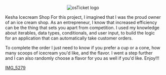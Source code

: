 <p align="center">
<img src="[IMG_5279](https://github.com/Ldavis36706/Kesha-s-Icecream-Shop/assets/159222943/799ed566-8811-4748-81a4-261b4dc0fb51)" alt="osTicket logo"/>
</p>

Kesha Icecream Shop
For this project, I imagined that I was the proud owner of an ice cream shop.  As an entrepreneur, I know that increased efficiency can be the thing that sets you apart from competition. I used my knowledge  about iterables, data types, conditionals, and user input, to build the logic for an application that can automatically take customer orders.

To complete the order I just need to know if you prefer a cup or a cone, how many scoops of icecream you'd like, and the flavor. I went a step further and I can also randomly choose a flavor for you as well if you'd like. Enjoy!!!

[IMG_5279](https://github.com/Ldavis36706/Kesha-s-Icecream-Shop/assets/159222943/799ed566-8811-4748-81a4-261b4dc0fb51)
